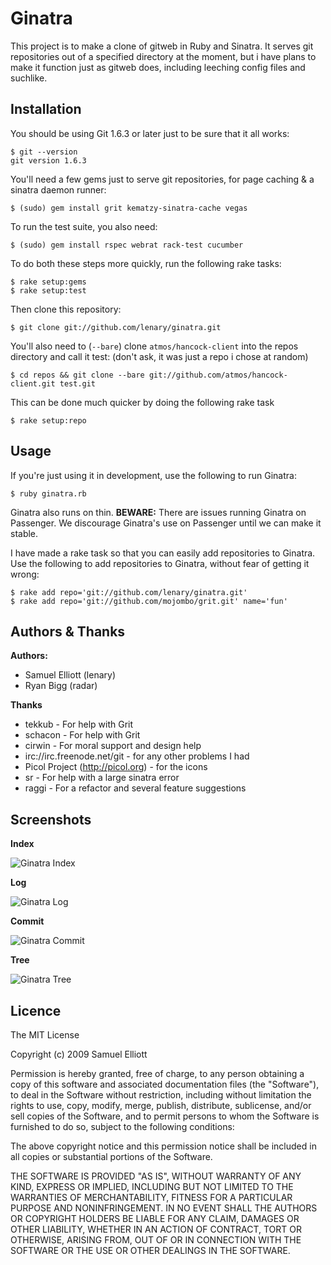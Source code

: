 Ginatra
=======

This project  is to make a  clone of gitweb in  Ruby and Sinatra. It  serves git
repositories out  of a specified  directory at the moment,  but i have  plans to
make  it function  just  as gitweb  does, including  leeching  config files  and
suchlike.

Installation
------------

You should be using Git 1.6.3 or later just to be sure that it all works:

    $ git --version
    git version 1.6.3

You'll need a few gems just to serve git repositories, for page caching & a sinatra daemon runner:

    $ (sudo) gem install grit kematzy-sinatra-cache vegas

To run the test suite, you also need:

    $ (sudo) gem install rspec webrat rack-test cucumber

To do both these steps more quickly, run the following rake tasks:

    $ rake setup:gems
    $ rake setup:test
    
Then clone this repository:

    $ git clone git://github.com/lenary/ginatra.git
    
You'll  also need  to  (`--bare`) clone  `atmos/hancock-client`  into the  repos
directory and call it test: (don't ask, it was just a repo i chose at random)

    $ cd repos && git clone --bare git://github.com/atmos/hancock-client.git test.git

This can be done much quicker by doing the following rake task

    $ rake setup:repo
    
Usage
-----
        
If you're just using it in development, use the following to run Ginatra:

    $ ruby ginatra.rb
    
Ginatra  also runs  on thin.  **BEWARE:** There  are issues  running Ginatra  on
Passenger. We discourage Ginatra's use on Passenger until we can make it stable.

I have made a rake task so that  you can easily add repositories to Ginatra. Use
the following to add repositories to Ginatra, without fear of getting it wrong:

    $ rake add repo='git://github.com/lenary/ginatra.git'
    $ rake add repo='git://github.com/mojombo/grit.git' name='fun'

Authors & Thanks
----------------

**Authors:**

- Samuel Elliott (lenary)
- Ryan Bigg (radar)

**Thanks**

- tekkub - For help with Grit
- schacon - For help with Grit
- cirwin - For moral support and design help
- irc://irc.freenode.net/git - for any other problems I had
- Picol Project (http://picol.org) - for the icons
- sr - For help with a large sinatra error
- raggi - For a refactor and several feature suggestions

Screenshots
-----------

**Index**

![Ginatra Index](http://lenary-uploads.appspot.com/img/i?id=ag5sZW5hcnktdXBsb2Fkc3IMCxIFSW1hZ2UYox8M&w=500&h=500 "Ginatra Index")

**Log**

![Ginatra Log](http://lenary-uploads.appspot.com/img/i?id=ag5sZW5hcnktdXBsb2Fkc3IMCxIFSW1hZ2UYvRcM&w=500&h=500 "Ginatra Log")

**Commit**

![Ginatra Commit](http://lenary-uploads.appspot.com/img/i?id=ag5sZW5hcnktdXBsb2Fkc3IMCxIFSW1hZ2UYvBcM&w=500&h=500 "Ginatra Commit")

**Tree**

![Ginatra Tree](http://lenary-uploads.appspot.com/img/i?id=ag5sZW5hcnktdXBsb2Fkc3IMCxIFSW1hZ2UYpB8M&w=500&h=500 "Ginatra Tree")

Licence
-------

The MIT License

Copyright (c) 2009 Samuel Elliott

Permission is hereby granted, free of charge,  to any person obtaining a copy of
this software  and associated documentation  files (the "Software"), to  deal in
the Software  without restriction,  including without  limitation the  rights to
use, copy, modify, merge, publish, distribute, sublicense, and/or sell copies of
the Software, and to permit persons to  whom the Software is furnished to do so,
subject to the following conditions:

The above copyright  notice and this permission notice shall  be included in all
copies or substantial portions of the Software.

THE  SOFTWARE IS  PROVIDED "AS  IS", WITHOUT  WARRANTY OF  ANY KIND,  EXPRESS OR
IMPLIED, INCLUDING BUT NOT LIMITED TO THE WARRANTIES OF MERCHANTABILITY, FITNESS
FOR A PARTICULAR  PURPOSE AND NONINFRINGEMENT. IN NO EVENT  SHALL THE AUTHORS OR
COPYRIGHT HOLDERS BE  LIABLE FOR ANY CLAIM, DAMAGES OR  OTHER LIABILITY, WHETHER
IN  AN ACTION  OF  CONTRACT, TORT  OR  OTHERWISE,  ARISING FROM,  OUT  OF OR  IN
CONNECTION WITH THE SOFTWARE OR THE USE OR OTHER DEALINGS IN THE SOFTWARE.
